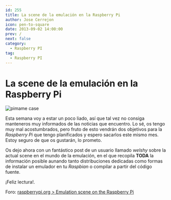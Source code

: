 ```yaml
---
id: 255
title: La scene de la emulación en la Raspberry Pi
author: Jose Cerrejon
icon: pen-to-square
date: 2013-09-02 14:00:00
prev: /
next: false
category:
  - Raspberry PI
tag:
  - Raspberry PI
---
```


# La scene de la emulación en la Raspberry Pi

![pimame case](/images/pimame_case.jpg)

Esta semana voy a estar un poco liado, así que tal vez no consiga manteneros muy informados de las noticias que encuentro. Lo sé, os tengo muy mal acostumbrados, pero fruto de esto vendrán dos objetivos para la *Raspberry Pi* que tengo planificados y espero sacarlos este mismo mes. Estoy seguro de que os gustarán, lo prometo.

Os dejo ahora con un fantástico post de un usuario llamado *welshy* sobre la actual scene en el mundo de la emulación, en el que recopila **TODA** la información posible aunando tanto distribuciones dedicadas como formas de instalar un emulador en tu *Raspbian* o compilar a partir del código fuente.

¡Feliz lectura!.

Foro: [raspberrypi.org > Emulation scene on the Raspberry Pi](http://www.raspberrypi.org/phpBB3/viewtopic.php?t=54357&p=414414)
